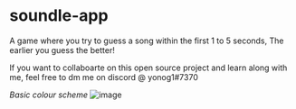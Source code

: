 # soundle-app
A game where you try to guess a song within the first 1 to 5 seconds,
The earlier you guess the better!

If you want to collaboarte on this open source project and learn along with me, feel free to dm me on discord @ yonog1#7370

*Basic colour scheme*
![image](https://user-images.githubusercontent.com/38842103/177011789-a42ea143-7c62-45a2-921c-6f87db250630.png)

